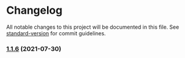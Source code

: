 # Changelog

All notable changes to this project will be documented in this file. See [standard-version](https://github.com/conventional-changelog/standard-version) for commit guidelines.

### [1.1.6](https://github.com/hytalo-bassi/tifu/compare/v1.2.1...v1.1.6) (2021-07-30)
